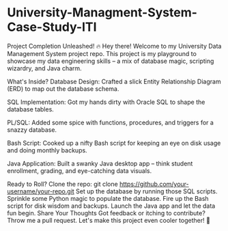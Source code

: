 # University-Managment-System-Case-Study-ITI
Project Completion Unleashed! 🔥
Hey there! Welcome to my University Data Management System project repo. This project is my playground to showcase my data engineering skills – a mix of database magic, scripting wizardry, and Java charm.

What's Inside?
Database Design: Crafted a slick Entity Relationship Diagram (ERD) to map out the database schema.

SQL Implementation: Got my hands dirty with Oracle SQL to shape the database tables.

PL/SQL: Added some spice with functions, procedures, and triggers for a snazzy database.

Bash Script: Cooked up a nifty Bash script for keeping an eye on disk usage and doing monthly backups.

Java Application: Built a swanky Java desktop app – think student enrollment, grading, and eye-catching data visuals.

Ready to Roll?
Clone the repo: git clone https://github.com/your-username/your-repo.git
Set up the database by running those SQL scripts.
Sprinkle some Python magic to populate the database.
Fire up the Bash script for disk wisdom and backups.
Launch the Java app and let the data fun begin.
Share Your Thoughts
Got feedback or itching to contribute? Throw me a pull request. Let's make this project even cooler together! 🚀
